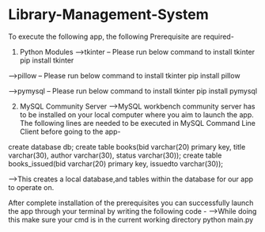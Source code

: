 # Library-Management-System
To execute the following app, the following Prerequisite are required- 

1. Python Modules 
  -->tkinter – Please run below command to install tkinter
     pip install tkinter

  -->pillow – Please run below command to install tkinter
     pip install pillow

  -->pymysql – Please run below command to install tkinter
     pip install pymysql
  
2. MySQL Community Server
-->MySQL workbench community server has to be installed on your local computer where you aim to launch the app.
  The following lines are needed to be executed in MySQL Command Line Client before going to the app-

  create database db;
  create table books(bid varchar(20) primary key, title varchar(30), author varchar(30), status varchar(30));
  create table books_issued(bid varchar(20) primary key, issuedto varchar(30));

  -->This creates a local database,and tables within the database for our app to operate on.

After complete installation of the prerequisites you can successfully launch the app through your terminal by writing the following code - 
  -->While doing this make sure your cmd is in the current working directory
     python main.py 
     
     
